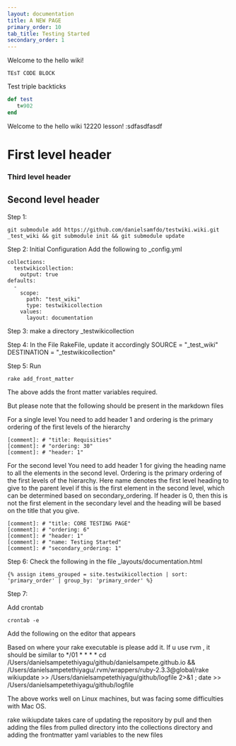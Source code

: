 ```yaml
---
layout: documentation
title: A NEW PAGE
primary_order: 10
tab_title: Testing Started
secondary_order: 1
---
```


[comment]: # "title: A NEW PAGE"
[comment]: # "ordering: 10"
[comment]: # "header: 1"  

Welcome to the hello wiki!

`TEsT CODE BLOCK`

Test triple backticks
```ruby
def test
   t=902
end
```

Welcome to the hello wiki 12220 lesson! :sdfasdfasdf
# First level header

### Third level header    ###

## Second level header ######


Step 1:
```
git submodule add https://github.com/danielsamfdo/testwiki.wiki.git _test_wiki && git submodule init && git submodule update
```

Step 2:
Initial Configuration
Add the following to _config.yml

```
collections:
  testwikicollection:
    output: true
defaults:
  - 
    scope:
      path: "test_wiki"
      type: testwikicollection
    values:
      layout: documentation
```

Step 3:
make a directory _testwikicollection

Step 4:
In the File RakeFile, update it accordingly 
SOURCE = "_test_wiki" 
DESTINATION = "_testwikicollection"

Step 5:
Run

```
rake add_front_matter
```

The above adds the front matter variables required.

But please note that the following should be present in the markdown files
 
For a single level You need to add header 1 and ordering is the primary ordering of the first levels of the hierarchy
```
[comment]: # "title: Requisities"
[comment]: # "ordering: 30"
[comment]: # "header: 1"
```
For the second level You need to add header 1 for giving the heading name to all the elements in the second level. Ordering is the primary ordering of the first levels of the hierarchy. Here name denotes the first level heading to give to the parent level if this is the first element in the second level, which can be determined based on secondary_ordering. If header is 0, then this is not the first element in the secondary level and the heading will be based on the title that you give.

```
[comment]: # "title: CORE TESTING PAGE"
[comment]: # "ordering: 6"
[comment]: # "header: 1"
[comment]: # "name: Testing Started" 
[comment]: # "secondary_ordering: 1"
```


Step 6:
Check the following in the file _layouts/documentation.html

```
{% assign items_grouped = site.testwikicollection | sort: 'primary_order' | group_by: 'primary_order' %}
```

Step 7:

Add crontab

```
crontab -e
```
Add the following on the editor that appears

Based on where your rake executable is please add it. If u use rvm , it should be similar to 
*/01 * * * * cd /Users/danielsampetethiyagu/github/danielsampete.github.io && /Users/danielsampetethiyagu/.rvm/wrappers/ruby-2.3.3@global/rake wikiupdate >> /Users/danielsampetethiyagu/github/logfile 2>&1 ; date >> /Users/danielsampetethiyagu/github/logfile

The above works well on Linux machines, but was facing some difficulties with Mac OS.

rake wikiupdate takes care of updating the repository by pull and then adding the files from pulled directory into the collections directory and adding the frontmatter yaml variables to the new files
